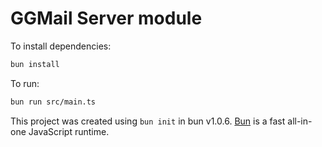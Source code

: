 # GGMail Server module

To install dependencies:

```bash
bun install
```

To run:

```bash
bun run src/main.ts
```

This project was created using `bun init` in bun v1.0.6. [Bun](https://bun.sh) is a fast all-in-one JavaScript runtime.
